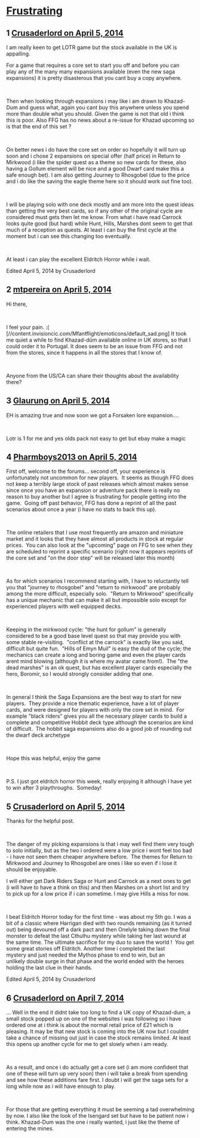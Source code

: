 # [Frustrating](https://community.fantasyflightgames.com/topic/103225-frustrating/)

## 1 [Crusaderlord on April 5, 2014](https://community.fantasyflightgames.com/topic/103225-frustrating/?do=findComment&comment=1039344)

I am really keen to get LOTR game but the stock available in the UK is appalling.

For a game that requires a core set to start you off and before you can play any of the many many expansions available (even the new saga expansions) it is pretty disasterous that you cant buy a copy anywhere.

 

Then when looking through expansions i may like i am drawn to Khazad-Dum and guess what, again you cant buy this anywhere unless you spend more than double what you should. Given the game is not that old i think this is poor. Also FFG has no news about a re-issue for Khazad upcoming so is that the end of this set ?

 

On better news i do have the core set on order so hopefully it will turn up soon and i chose 2 expansions on special offer (half price) in Return to Mirkwood (i like the spider quest as a theme so new cards for these, also having a Gollum element will be nice and a good Dwarf card make this a safe enough bet). I am also getting Journey to Rhosgobel (due to the price and i do like the saving the eagle theme here so it should work out fine too).

 

I will be playing solo with one deck mostly and am more into the quest ideas than getting the very best cards, so if any other of the original cycle are considered must gets then let me know. From what i have read Carrock looks quite good (but hard) while Hunt, Hills, Marshes dont seem to get that much of a reception as quests. At least i can buy the first cycle at the moment but i can see this changing too eventually.

 

At least i can play the excellent Eldritch Horror while i wait.

Edited April 5, 2014 by Crusaderlord

## 2 [mtpereira on April 5, 2014](https://community.fantasyflightgames.com/topic/103225-frustrating/?do=findComment&comment=1039355)

Hi there,

 

I feel your pain. :( [//content.invisioncic.com/Mfantflight/emoticons/default_sad.png] It took me quiet a while to find Khazad-dûm available online in UK stores, so that I could order it to Portugal. It does seem to be an issue from FFG and not from the stores, since it happens in all the stores that I know of.

 

Anyone from the US/CA can share their thoughts about the availability there?

## 3 [Glaurung on April 5, 2014](https://community.fantasyflightgames.com/topic/103225-frustrating/?do=findComment&comment=1039411)

EH is amazing true and now soon we got a Forsaken lore expansion….

 

Lotr is 1 for me and yes olds pack not easy to get but ebay make a magic

## 4 [Pharmboys2013 on April 5, 2014](https://community.fantasyflightgames.com/topic/103225-frustrating/?do=findComment&comment=1039412)

First off, welcome to the forums... second off, your experience is unfortunately not uncommon for new players.  It seems as though FFG does not keep a terribly large stock of past releases which almost makes sense since once you have an expansion or adventure pack there is really no reason to buy another but I agree is frustrating for people getting into the game.  Going off past behavior, FFG has done a reprint of all the past scenarios about once a year (i have no stats to back this up).  

 

The online retailers that I use most frequently are amazon and miniature market and it looks that they have almost all products in stock at regular prices.  You can also look at the "upcoming" page on FFG to see when they are scheduled to reprint a specific scenario (right now it appears reprints of the core set and "on the door step" will be released later this month)

 

As for which scenarios I recommend starting with, I have to reluctantly tell you that "journey to rhosgobel" and "return to mirkwood" are probably among the more difficult, especially solo.  "Return to Mirkwood" specifically has a unique mechanic that can make it all but impossible solo except for experienced players with well equipped decks.

 

Keeping in the mirkwood cycle: "the hunt for gollum" is generally considered to be a good base level quest so that may provide you with some stable re-visiting.  "conflict at the carrock" is exactly like you said, difficult but quite fun.  "Hills of Emyn Muil" is easy the dud of the cycle; the mechanics can create a long and boring game and even the player cards arent mind blowing (although it is where my avatar came from!).  The "the dead marshes" is an ok quest, but has excellent player cards especially the hero, Boromir, so I would strongly consider adding that one.

 

In general I think the Saga Expansions are the best way to start for new players.  They provide a nice thematic experience, have a lot of player cards, and were designed for players with only the core set in mind.  For example "black riders" gives you all the necessary player cards to build a complete and competitive Hobbit deck type although the scenarios are kind of difficult.  The hobbit saga expansions also do a good job of rounding out the dwarf deck archetype

 

Hope this was helpful, enjoy the game

 

P.S. I just got eldritch horror this week, really enjoying it although I have yet to win after 3 playthroughs.  Someday! 

## 5 [Crusaderlord on April 5, 2014](https://community.fantasyflightgames.com/topic/103225-frustrating/?do=findComment&comment=1039421)

Thanks for the helpful post.

 

The danger of my picking expansions is that i may well find them very tough to solo initially, but as the two i ordered were a low price i wont feel too bad - i have not seen them cheaper anywhere before.  The themes for Return to Mirkwood and Journey to Rhosgobel are ones i like so even if i lose it should be enjoyable. 

I will either get Dark Riders Saga or Hunt and Carrock as a next ones to get (i will have to have a think on this) and then Marshes on a short list and try to pick up for a low price if i can sometime. I may give Hills a miss for now.

 

I beat Eldritch Horror today for the first time - was about my 5th go. I was a bit of a classic where Harrigan died with two rounds remaining (as it turned out) being devoured off a dark pact and then Onelyle taking down the final monster to defeat the last Cthulhu mystery while taking her last wound at the same time. The ultimate sacrifice for my duo to save the world !  You get some great stories off Eldritch. Another time i completed the last mystery and just needed the Mythos phase to end to win, but an unlikely double surge in that phase and the world ended with the heroes holding the last clue in their hands.

Edited April 5, 2014 by Crusaderlord

## 6 [Crusaderlord on April 7, 2014](https://community.fantasyflightgames.com/topic/103225-frustrating/?do=findComment&comment=1040975)

... Well in the end it didnt take too long to find a UK copy of Khazad-dum, a small stock popped up on one of the websites i was following so i have ordered one at i think is about the normal retail price of £21 which is pleasing. It may be that new stock is coming into the UK now but I couldnt take a chance of missing out just in case the stock remains limited. At least this opens up another cycle for me to get slowly when i am ready.

 

As a result, and once i do actually get a core set (i am more confident that one of these will turn up very soon) then i will take a break from spending and see how these additions fare first. I doubt i will get the saga sets for a long while now as i will have enough to play.

 

For those that are getting everything it must be seeming a tad overwhelming by now. I also like the look of the Isengard set but have to be patient now i think. Khazad-Dum was the one i really wanted, i just like the theme of entering the mines.

 

